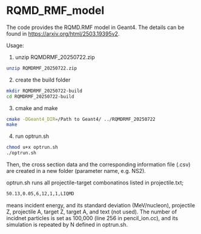 # RQMD_RMF_model
The code provides the RQMD.RMF model in Geant4.
The details can be found in https://arxiv.org/html/2503.19395v2.

Usage:<R>
1. unzip RQMDRMF_20250722.zip<R>
```sh
unzip RQMDRMF_20250722.zip
```
2. create the build folder<R>
```sh
mkdir RQMDRMF_20250722-build
cd RQMDRMF_20250722-build
```
3. cmake and make
```sh
cmake -DGeant4_DIR=/Path to Geant4/ ../RQMDRMF_20250722
make 
```
4. run optrun.sh
```sh
chmod u+x optrun.sh
./optrun.sh
```
Then, the cross section data and the corresponding information file (.csv) are created in a new folder (parameter name, e.g. NS2).

optrun.sh runs all projectile-target combonatinos listed in projectile.txt;
```txt
50.13,0.05,6,12,1,1,LIQMD
```
means incident energy, and its standard deviation (MeV/nucleon), projectile Z, projectile A, target Z, target A, and text (not used).
The number of incidnet particles is set as 100,000 (line 256 in pencil_ion.cc), and its simulation is repeated by N defined in optrun.sh.



